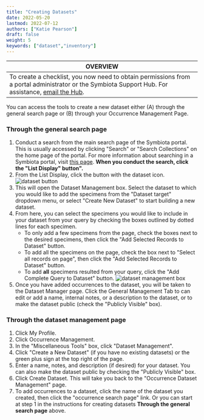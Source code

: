 ```yaml
---
title: "Creating Datasets"
date: 2022-05-20
lastmod: 2022-07-12
authors: ["Katie Pearson"]
draft: false
weight: 5
keywords: ["dataset","inventory"]
---
```


|**OVERVIEW**|
| --- |
|To create a checklist, you now need to obtain permissions from a portal administrator or the Symbiota Support Hub. For assistance, [email the Hub](mailto:help@symbiota.org).|

You can access the tools to create a new dataset either (A) through the general search page or (B) through your Occurrence Management Page.

### Through the general search page
1. Conduct a search from the main search page of the Symbiota portal. This is usually accessed by clicking "Search" or "Search Collections" on the home page of the portal. For more information about searching in a Symbiota portal, visit [this page](https://biokic.github.io/symbiota-docs/user/search/). **When you conduct the search, click the "List Display" button".**
2. From the List Display, click the button with the dataset icon.
![dataset button](/img/datasetbutton.PNG "dataset button")
3. This will open the Dataset Management box. Select the dataset to which you would like to add the specimens from the "Dataset target" dropdown menu, or select "Create New Dataset" to start building a new dataset.
4. From here, you can select the specimens you would like to include in your dataset from your query by checking the boxes outlined by dotted lines for each specimen.
    * To only add a few specimens from the page, check the boxes next to the desired specimens, then click the "Add Selected Records to Dataset" button.
    * To add all the specimens on the page, check the box next to "Select all records on page", then click the "Add Selected Records to Dataset" button.
    * To add **all** specimens resulted from your query, click the "Add Complete Query to Dataset" button.
![dataset management box](/img/datasetmanagement.PNG "dataset management box")
5. Once you have added occurrences to the dataset, you will be taken to the Dataset Manager page. Click the General Management Tab to can edit or add a name, internal notes, or a description to the dataset, or to make the dataset public (check the "Publicly Visible" box).

### Through the dataset management page
1. Click My Profile.
2. Click Occurrence Management.
3. In the "Miscellaneous Tools" box, click "Dataset Management".
4. Click "Create a New Dataset" (if you have no existing datasets) or the green plus sign at the top right of the page.
5. Enter a name, notes, and description (if desired) for your dataset. You can also make the dataset public by checking the "Publicly Visible" box.
6. Click Create Dataset. This will take you back to the "Occurrence Dataset Management" page.
7. To add occurrences to a dataset, click the name of the dataset you created, then click the "occurrence search page" link. Or you can start at step 1 in the instructions for creating datasets **Through the general search page** above.
